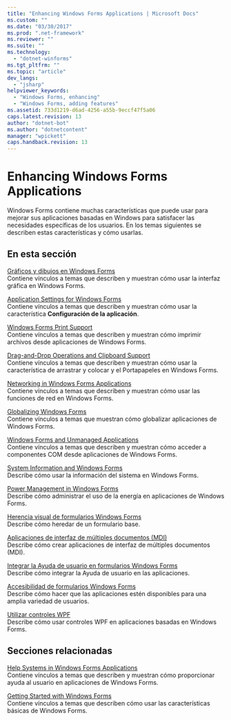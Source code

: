 ```yaml
---
title: "Enhancing Windows Forms Applications | Microsoft Docs"
ms.custom: ""
ms.date: "03/30/2017"
ms.prod: ".net-framework"
ms.reviewer: ""
ms.suite: ""
ms.technology: 
  - "dotnet-winforms"
ms.tgt_pltfrm: ""
ms.topic: "article"
dev_langs: 
  - "jsharp"
helpviewer_keywords: 
  - "Windows Forms, enhancing"
  - "Windows Forms, adding features"
ms.assetid: 733d1219-d6ad-4256-a55b-9eccf47f5a06
caps.latest.revision: 13
author: "dotnet-bot"
ms.author: "dotnetcontent"
manager: "wpickett"
caps.handback.revision: 13
---
```

# Enhancing Windows Forms Applications
Windows Forms contiene muchas características que puede usar para mejorar sus aplicaciones basadas en Windows para satisfacer las necesidades específicas de los usuarios.  En los temas siguientes se describen estas características y cómo usarlas.  
  
## En esta sección  
 [Gráficos y dibujos en Windows Forms](../../../../docs/framework/winforms/advanced/graphics-and-drawing-in-windows-forms.md)  
 Contiene vínculos a temas que describen y muestran cómo usar la interfaz gráfica en Windows Forms.  
  
 [Application Settings for Windows Forms](../../../../docs/framework/winforms/advanced/application-settings-for-windows-forms.md)  
 Contiene vínculos a temas que describen y muestran cómo usar la característica **Configuración de la aplicación**.  
  
 [Windows Forms Print Support](../../../../docs/framework/winforms/advanced/windows-forms-print-support.md)  
 Contiene vínculos a temas que describen y muestran cómo imprimir archivos desde aplicaciones de Windows Forms.  
  
 [Drag\-and\-Drop Operations and Clipboard Support](../../../../docs/framework/winforms/advanced/drag-and-drop-operations-and-clipboard-support.md)  
 Contiene vínculos a temas que describen y muestran cómo usar la característica de arrastrar y colocar y el Portapapeles en Windows Forms.  
  
 [Networking in Windows Forms Applications](../../../../docs/framework/winforms/advanced/networking-in-windows-forms-applications.md)  
 Contiene vínculos a temas que describen y muestran cómo usar las funciones de red en Windows Forms.  
  
 [Globalizing Windows Forms](../../../../docs/framework/winforms/advanced/globalizing-windows-forms.md)  
 Contiene vínculos a temas que muestran cómo globalizar aplicaciones de Windows Forms.  
  
 [Windows Forms and Unmanaged Applications](../../../../docs/framework/winforms/advanced/windows-forms-and-unmanaged-applications.md)  
 Contiene vínculos a temas que describen y muestran cómo acceder a componentes COM desde aplicaciones de Windows Forms.  
  
 [System Information and Windows Forms](../../../../docs/framework/winforms/advanced/system-information-and-windows-forms.md)  
 Describe cómo usar la información del sistema en Windows Forms.  
  
 [Power Management in Windows Forms](../../../../docs/framework/winforms/advanced/power-management-in-windows-forms.md)  
 Describe cómo administrar el uso de la energía en aplicaciones de Windows Forms.  
  
 [Herencia visual de formularios Windows Forms](../../../../docs/framework/winforms/advanced/windows-forms-visual-inheritance.md)  
 Describe cómo heredar de un formulario base.  
  
 [Aplicaciones de interfaz de múltiples documentos \(MDI\)](../../../../docs/framework/winforms/advanced/multiple-document-interface-mdi-applications.md)  
 Describe cómo crear aplicaciones de interfaz de múltiples documentos \(MDI\).  
  
 [Integrar la Ayuda de usuario en formularios Windows Forms](../../../../docs/framework/winforms/advanced/integrating-user-help-in-windows-forms.md)  
 Describe cómo integrar la Ayuda de usuario en las aplicaciones.  
  
 [Accesibilidad de formularios Windows Forms](../../../../docs/framework/winforms/advanced/windows-forms-accessibility.md)  
 Describe cómo hacer que las aplicaciones estén disponibles para una amplia variedad de usuarios.  
  
 [Utilizar controles WPF](../../../../docs/framework/winforms/advanced/using-wpf-controls.md)  
 Describe cómo usar controles WPF en aplicaciones basadas en Windows Forms.  
  
## Secciones relacionadas  
 [Help Systems in Windows Forms Applications](../../../../docs/framework/winforms/advanced/help-systems-in-windows-forms-applications.md)  
 Contiene vínculos a temas que describen y muestran cómo proporcionar ayuda al usuario en aplicaciones de Windows Forms.  
  
 [Getting Started with Windows Forms](../../../../docs/framework/winforms/getting-started-with-windows-forms.md)  
 Contiene vínculos a temas que describen cómo usar las características básicas de Windows Forms.
